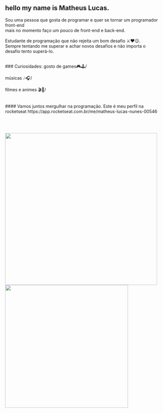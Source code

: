 ## hello my name is Matheus Lucas.

Sou uma pessoa que gosta de programar e quer se tornar um programador front-end <br/>
mais no momento faço um pouco de front-end e back-end.<br/>
<br/>
Estudante de programação que não rejeita um bom desafio ⚔❤😉.<br/>
Sempre tentando me superar e achar novos desafios e não importa o desafio 
tento superá-lo.


<br/>
### Curiosidades:
gosto de games🎮🕹/

músicas 🎶🎧/ 

filmes e animes 🎬🎥/ 

 <br/>
 #### Vamos juntos mergulhar na programação.
Este é meu perfil na rocketseat https://app.rocketseat.com.br/me/matheus-lucas-nunes-00546

<br/><br/>
<td><img width="495px" align="left" src="https://github-readme-stats.vercel.app/api?username=Lukeofwar&theme=buefy"/> 
 
 <br/> 
 
 <img width="400px" align="left" src="https://github-readme-stats.vercel.app/api/top-langs/?username=Lukeofwar&hide=html&layout=compact&theme=buefy" />  
 
 <br/>
 









